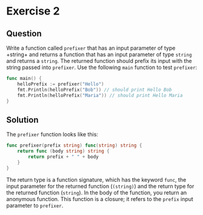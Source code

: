 # Exercise 2

## Question
Write a function called `prefixer` that has an input parameter of type +string+ and returns a function that has an 
input parameter of type `string` and returns a `string`. The returned function should prefix its input with the 
string passed into `prefixer`. Use the following `main` function to test `prefixer`:

```go
func main() {
    helloPrefix := prefixer("Hello")
    fmt.Println(helloPrefix("Bob")) // should print Hello Bob
    fmt.Println(helloPrefix("Maria")) // should print Hello Maria
}
```

## Solution
The `prefixer` function looks like this:

```go
func prefixer(prefix string) func(string) string {
    return func (body string) string {
        return prefix + " " + body
    }
}
```
The return type is a function signature, which has the keyword `func`, the input parameter for the returned function (`(string)`)
and the return type for the returned function (`string`). In the body of the function, you return an anonymous function. This
function is a closure; it refers to the `prefix` input parameter to `prefixer`.